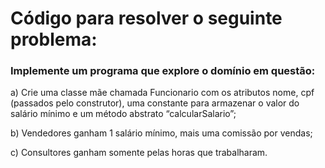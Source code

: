 # Código para resolver o seguinte problema:

### Implemente um programa que explore o domínio em questão:

a) Crie uma classe mãe chamada Funcionario com os atributos nome, cpf (passados pelo construtor), uma constante para armazenar o valor do salário mínimo e um método abstrato “calcularSalario”;

b) Vendedores ganham 1 salário mínimo, mais uma comissão por vendas;

c) Consultores ganham somente pelas horas que trabalharam.

